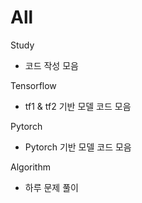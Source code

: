 # All

Study
- 코드 작성 모음

Tensorflow
- tf1 & tf2 기반 모델 코드 모음

Pytorch
- Pytorch 기반 모델 코드 모음

Algorithm
- 하루 문제 풀이
